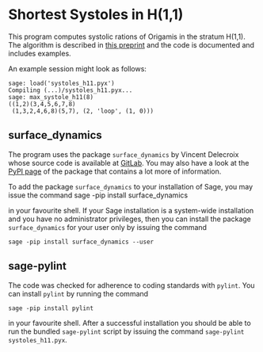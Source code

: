 # Shortest Systoles in H(1,1)

This program computes systolic rations of Origamis in the stratum H(1,1). The
algorithm is described in [this preprint](https://arxiv.org/abs/1809.10327v2)
and the code is documented and includes examples.

An example session might look as follows:
    
    sage: load('systoles_h11.pyx')
    Compiling (...)/systoles_h11.pyx...
    sage: max_systole_h11(8)
    ((1,2)(3,4,5,6,7,8)
     (1,3,2,4,6,8)(5,7), (2, 'loop', (1, 0)))
     
## surface_dynamics

The program uses the package `surface_dynamics` by Vincent Delecroix whose
source code is available at
[GitLab](https://gitlab.com/videlec/surface_dynamics). You may also have a look
at the [PyPI page](https://pypi.org/project/surface-dynamics) of the package
that contains a lot more of information.

To add the package
`surface_dynamics` to your installation of Sage, you may issue the command 
    sage -pip install surface_dynamics

in your favourite shell. If your Sage installation is a system-wide
installation and you have no administrator privileges, then you can install the
package `surface_dynamics` for your user only by issuing the command

    sage -pip install surface_dynamics --user
    

## sage-pylint

The code was checked for adherence to coding standards with `pylint`. You can
install `pylint` by running the command

    sage -pip install pylint
    
in your favourite shell. After a successful installation you should be able to
run the bundled `sage-pylint` script by issuing the command 
`sage-pylint systoles_h11.pyx`.


    
